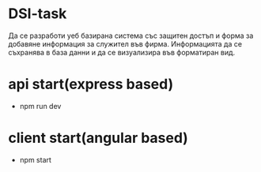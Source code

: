 # DSI-task

Да се разработи уеб базирана система със защитен достъп и форма за добавяне информация за служител във фирма.
Информацията да се съхранява в база данни и да се визуализира във форматиран вид.

# api start(express based)

- npm run dev

# client start(angular based)

- npm start